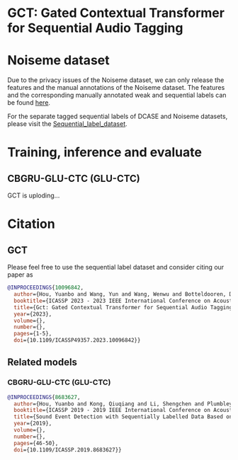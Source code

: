 # GCT: Gated Contextual Transformer for Sequential Audio Tagging
 
# Noiseme dataset

Due to the privacy issues of the Noiseme dataset, we can only release the features and the manual annotations of the Noiseme dataset. The features and the corresponding manually annotated weak and sequential labels can be found <a href="https://github.com/Yuanbo2020/GCT/tree/main/Full_dataset_of_Noiseme" 
target="https://github.com/Yuanbo2020/GCT/tree/main/Full_dataset_of_Noiseme">here</a>.

For the separate tagged sequential labels of DCASE and Noiseme datasets, please visit the <a href="https://github.com/Yuanbo2020/GCT/tree/main/Sequential_label_dataset" 
target="https://github.com/Yuanbo2020/GCT/tree/main/Sequential_label_dataset">Sequential_label_dataset</a>.

# Training, inference and evaluate

## CBGRU-GLU-CTC (GLU-CTC)


GCT is uploding...


# Citation

## GCT 
Please feel free to use the sequential label dataset and consider citing our paper as

```bibtex
@INPROCEEDINGS{10096842,
  author={Hou, Yuanbo and Wang, Yun and Wang, Wenwu and Botteldooren, Dick},
  booktitle={ICASSP 2023 - 2023 IEEE International Conference on Acoustics, Speech and Signal Processing (ICASSP)}, 
  title={Gct: Gated Contextual Transformer for Sequential Audio Tagging}, 
  year={2023},
  volume={},
  number={},
  pages={1-5},
  doi={10.1109/ICASSP49357.2023.10096842}}
```

## Related models
### CBGRU-GLU-CTC (GLU-CTC)

```bibtex
@INPROCEEDINGS{8683627,
  author={Hou, Yuanbo and Kong, Qiuqiang and Li, Shengchen and Plumbley, Mark D.},
  booktitle={ICASSP 2019 - 2019 IEEE International Conference on Acoustics, Speech and Signal Processing (ICASSP)}, 
  title={Sound Event Detection with Sequentially Labelled Data Based on Connectionist Temporal Classification and Unsupervised Clustering}, 
  year={2019},
  volume={},
  number={},
  pages={46-50},
  doi={10.1109/ICASSP.2019.8683627}}
```


